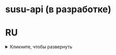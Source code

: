 # susu-api (в разработке)

# RU 
<details>
<summary>Кликните, чтобы развернуть</summary>

## Оглавление
1️⃣ [Описание API](#api)

2️⃣ [Точки доступа (эндпоинты)](#endpoints)

3️⃣ [Подробнее о каждой точке доступа](#about-each-endpoint)

4️⃣ [Возможные коды ответов API](#api-codes)

### <a name="api">📝 Описание API</a>
* Данное API создано для взаимодействия с сервисами ЮУрГУ, среди которых: studlk.susu.ru, edu.susu.ru, online.susu.ru. 
* API доступно для взаимодействия только студентам ЮУрГУ, **пароли от учётных записях не собираются, не хранятся и не передаются.**
* Интерфейс состоит только из POST запросов, так как для взаимодействия с сервисами ЮУрГУ необходимо пройти аутентификацию. 
* API использует стиль именования переменных snake-case, однако некоторые ответы содержат переменные в стиле PascalCase. Это различие обусловлено особенностями формата данных, предоставляемых ЮУрГУ, а не самим API.

---
---

### <a name="endpoints">🌐 Точки доступа</a>
* 🍪 [Куки сессии:](#about-cookies) `POST/susu-api/authentication`
* 🎓 [Итоговые оценки:](#about-grades) `POST/susu-api/grades`
* 📊 [Процентная успеваемость:](#about-percentage) `POST/susu-api/percentage`
* 📜 [Учебный план:](#about-study-plan) `POST/susu-api/study-plan`
* 📘 [Рабочая программа дисциплины (РПД):](#about-rpd) `POST/susu-api/rpd`
* 🗓️ [Расписание:](#about-schedule) `POST/susu-api/schedule`
* 📚 [Читательский билет:](#about-library-card) `POST/susu-api/library-card`
* 🛂 [Пропуск:](#about-badge) `POST/susu-api/badge`

---
---

### <a name="about-each-endpoint">Подробнее о каждой точке доступа</a>

#### 🍪 Куки сессии: <a name="about-cookies">`POST/susu-api/authentication'

Данная точка доступа (эндпоинт) предназначена для получения куки сессии, использование которых позволяет выполнять HTTP-запросы без необходимости постоянной повторной аутентификации, что значительно ускоряет обработку запросов и улучшает отклик сервера.

**Тело запроса:**
```json
{
  "username": "YOUR_SUSU_ACCOUNT_USERNAME",
  "password": "YOUR_SUSU_ACCOUNT_PASSWORD",
  "type": "studlk.susu.ru"
}
```

**Параметры запроса:**

- `type` — типы куки:
  - **`studlk.susu.ru`**: возвращает куки для studlk.susu.ru
  - **`online.susu.ru`**: возвращает куки для online.susu.ru
  - **`edu.susu.ru`**: возвращает куки для edu.susu.ru

**Тело ответа:**
```json
{
  "cookie": "SESSION_COOKIE"
}
```

<a href="#endpoints">⬆️</a>

---

#### 🎓 Итоговые оценки: <a name="about-grades">`POST/susu-api/grades`</a>

Данная точка доступа (эндпоинт) предназначена для получения итоговых оценок пользователя в формате JSON.

**Тело запроса:**
```json
{
  "username": "YOUR_SUSU_ACCOUNT_USERNAME",
  "password": "YOUR_SUSU_ACCOUNT_PASSWORD"
}
```

**Тело ответа:**
```json
[
  {
    "DisciplineName": "Основы геймплея игры Rust",
    "DisciplineId": "96f4083f-891e-47b6-abef-2357d56d0215",
    "TermNumber": 8,
    "Date": "2021-12-21T02:03:21.9341",
    "ControlType": "экзамен",
    "Mark": 4,
    "IsReexam": false,
    "ReexamText": "",
    "CheckId": "d47e3102-0562-412c-9008-cee3c5a6693a",
    "MarkNumber": 132562
  }
]
```

**Параметры ответа:**

- `DisciplineId` — идентификатор дисциплины, используемый в РПД. Данный идентификатор может повторяться у разных пользователей
> 📝 **Пример:** https://studlk.susu.ru/ru/Reference/SubjectProgram/96f4083f-891e-47b6-abef-2357d56d0215?discType=RPD

- `TermNumber` — семестр к которому относится дисциплина

- `Date` — дата выставления оценки/зачёта

- `ControlType` — тип контроля, возможны следующие значения: **экзамен**, **дифференцированный зачет**, **зачет**, **аттестация**, **курсовая работа**

- `IsReexam` — указывает на то, пересдавалась ли дисциплина

- `ReexamText` — комментарий после пересдачи

- `CheckId` — идентификатор записи в личном кабинете. Данный идентификатор уникален для каждой записи

> 💡 **Пояснение:** запись — это JSON, который вы получаете при `POST/susu-api/grades` запросе

- `MarkNumber` — идентификатор оценки, скорее всего относится к ведомости. Данный индентификатор уникален для каждой оценки

<a href="#endpoints">⬆️</a>

---

#### 📊 Процентная успеваемость: <a name="about-percentage">`POST/susu-api/percentage`</a>

Данная точка доступа (эндпоинт) предназначена для получения процентной успеваемости пользователя в формате JSON.

**Тело запроса:**
```json
{
  "username": "YOUR_SUSU_ACCOUNT_USERNAME",
  "password": "YOUR_SUSU_ACCOUNT_PASSWORD",
  "mode": "total"
}
```

**Параметры запроса:**

- `mode` — режим запроса, может принимать следующие значения:
  - **`total`**: возвращает общую процентную успеваемость пользователя
  - **`by-subject`**: возвращает процентную успеваемость по каждому предмету

**Тело ответа `"total"`:**
```json
{
  "first-semester-percentage": 72.12,
  "total-percentage": 74.37
}
```

**Параметры ответа:**

- `first-semester-percentage` — процент успеваемости за первый семестр
- `total-percentage` — общая процентная успеваемость за текущий учебный год

**Тело ответа `"by-subject"`:**
```json
[
  {
    "Name:": "Физическая культура и спорт",
    "TermNumber": 10,
    "Rating": 92.45
  }
]
```

**Параметры ответа:**
- `Name` — название дисциплины
- `TermNumber` — семестр к которому относится дисциплина
- `Rating` — процентная успеваемость (рейтинг) по дисциплине

<a href="#endpoints">⬆️</a>

---

#### 📜 Учебный план: <a name="about-study-plan">`POST/susu-api/study-plan`</a>

Данная точка доступа (эндпоинт) предназначена для получения учебного плана пользователя в формате JSON.

**Тело запроса:**
```json
{
  "username": "YOUR_SUSU_ACCOUNT_USERNAME",
  "password": "YOUR_SUSU_ACCOUNT_PASSWORD"
}
```

**Тело ответа:**
```json
[
  {
    "Id": "2cdbcfb3-97c3-4eb2-9dc0-1ed49fd2532d",
    "SubjectId": "00000000-0000-0000-0000-000000000000",
    "disciplineType": 0,
    "JournalId": "72ccfcf1-ebb9-43e0-a015-2441fdbc5a09",
    "TermNumber": 9,
    "CycleName": " ",
    "DisciplineName": "Физическая культура и спорт",
    "CathedraName": "Физическое воспитание и здоровье",
    "CathedraId": "99648a6d-cd90-42f0-95b7-7c515dbd4c91",
    "AllHours": 124,
    "LectureHours": 31,
    "PracticeHours": 61,
    "LabHours": 0,
    "SelfStudyHours": 31,
    "CourseWork": false,
    "CourseProject": false,
    "Credit": false, 
    "DifCredit": false, 
    "Exam": false, 
    "Passed": false,
    "SubjectName": "Физическая культура и спорт",
    "RawSubjectId": "76b4ba17-7067-468a-b6c2-8c681b56a454", 
    "BaseSubject": null
  }
]
```

**Параметры ответа:**

- `Id` — идентификатор дисциплины, используемый в РПД. Данный идентификатор может повторяться у разных пользователей

> 📝 **Пример:** https://studlk.susu.ru/ru/Reference/SubjectProgram/2cdbcfb3-97c3-4eb2-9dc0-1ed49fd2532d?discType=RPD

- `JournalId` — идентификатор журнала с оценками для выбранной дисциплины

> 📝 **Пример:** https://studlk.susu.ru/ru/StudyPlan/OpenJournal/72ccfcf1-ebb9-43e0-a015-2441fdbc5a09

- `TermNumber` — семестр к которому относится дисциплина
- `LabHours` — часы отведённые на лабораторные работы по выбранной дисциплине
- `SelfStudyHours` — часы отведённые на самостоятельную работу по выбранной дисциплине
- `CourseWork` — наличие/отсутствие курсовой работы по выбранной дисциплине
- `CourseProject` — наличие/отсутствие проекта по выбранной дисциплине
- `Exam` — наличие/отсутствие экзамена по выбранной дисциплине 

<a href="#endpoints">⬆️</a>

---

#### 📚 Читательский билет: <a name="about-library-card">`POST/susu-api/library-card`</a>

Данная точка доступа (эндпоинт) предназначена для получения идентификатора пользователя от библиотеки. Данный идентификатор используется для генерации QR кода, через который осуществляется доступ к библиотеке. Генерацией QR кода занимается клиент. 

**Тело запроса:**
```json
{
  "username": "YOUR_SUSU_ACCOUNT_USERNAME",
  "password": "YOUR_SUSU_ACCOUNT_PASSWORD"
}
```

**Тело ответа:**
```json
{
  "library-card-qr-id": "YOUR_QR_ID"
}
```

<a href="#endpoints">⬆️</a>

---
---

### <a name="api-codes"> 🛠️ Возможные коды ответов API:</a>
| Код | Описание                                                        |
|-----|-----------------------------------------------------------------|
| 200 | OK — запрос успешно обработан                                   |
| 400 | Bad Request — некорректный запрос                               |
| 404 | Not Found — несуществующая точка доступа                        |
| 429 | Too Many Requests — превышено количество запросов               |
| 500 | Server Error — ошибка на стороне сервера (500, 502, 503, 504)   |

</details>
